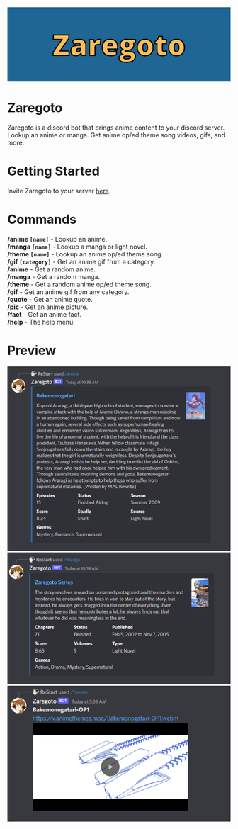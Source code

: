 <img src="https://github.com/ReStartQ/zaregoto/blob/main/extra/Zaregoto.png?raw=true" width="1000">

# Zaregoto
Zaregoto is a discord bot that brings anime content to your discord server. 
<br />
Lookup an anime or manga. Get anime op/ed theme song videos, gifs, and more. 
<br/>


# Getting Started
Invite Zaregoto to your server [here](https://discord.com/api/oauth2/authorize?client_id=1001863523359531200&permissions=431644600384&scope=bot%20applications.commands).


# Commands 
**/anime `[name]`** - Lookup an anime. <br />
**/manga `[name]`** - Lookup a manga or light novel. <br />
**/theme `[name]`** - Lookup an anime op/ed theme song. <br />
**/gif `[category]`** - Get an anime gif from a category. <br />
**/anime** - Get a random anime. <br />
**/manga** - Get a random manga. <br />
**/theme** - Get a random anime op/ed theme song. <br />
**/gif** - Get an anime gif from any category. <br />
**/quote** - Get an anime quote. <br />
**/pic** - Get an anime picture. <br />
**/fact** - Get an anime fact. <br />
**/help** - The help menu. <br />


# Preview
<img src="https://github.com/ReStartQ/zaregoto/blob/main/extra/anime%20example.png?raw=true" >
<img src="https://github.com/ReStartQ/zaregoto/blob/main/extra/manga%20example.png?raw=true" >
<img src="https://github.com/ReStartQ/zaregoto/blob/main/extra/theme%20example.png?raw=true">
